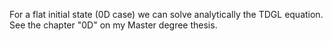 For a flat initial state (0D case) we can solve analytically the TDGL equation.
See the chapter "0D" on my Master degree thesis.